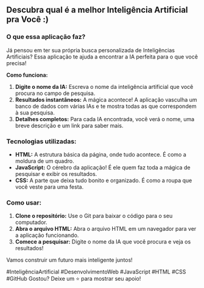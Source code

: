 ## Descubra qual é a melhor Inteligência Artificial pra Você :)

### **O que essa aplicação faz?**

Já pensou em ter sua própria busca personalizada de Inteligências Artificiais? Essa aplicação te ajuda a encontrar a IA perfeita para o que você precisa! 

**Como funciona:**

1. **Digite o nome da IA:** Escreva o nome da inteligência artificial que você procura no campo de pesquisa.
2. **Resultados instantâneos:** A mágica acontece! A aplicação vasculha um banco de dados com várias IAs e te mostra todas as que correspondem à sua pesquisa.
3. **Detalhes completos:** Para cada IA encontrada, você verá o nome, uma breve descrição e um link para saber mais.

### **Tecnologias utilizadas:**

* **HTML:** A estrutura básica da página, onde tudo acontece. É como a moldura de um quadro.
* **JavaScript:** O cérebro da aplicação! É ele quem faz toda a mágica de pesquisar e exibir os resultados.
* **CSS:** A parte que deixa tudo bonito e organizado. É como a roupa que você veste para uma festa.

### **Como usar:**

1. **Clone o repositório:** Use o Git para baixar o código para o seu computador.
2. **Abra o arquivo HTML:** Abra o arquivo HTML em um navegador para ver a aplicação funcionando.
3. **Comece a pesquisar:** Digite o nome da IA que você procura e veja os resultados!

Vamos construir um futuro mais inteligente juntos!

#InteligênciaArtificial #DesenvolvimentoWeb #JavaScript #HTML #CSS #GitHub
Gostou? Deixe um ⭐ para mostrar seu apoio!
